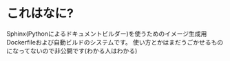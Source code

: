 # これはなに?

Sphinx(Pythonによるドキュメントビルダー)を使うためのイメージ生成用Dockerfileおよび自動ビルドのシステムです。
使い方とかはまだうごかせるものになってないので非公開です(わかる人はわかる)
